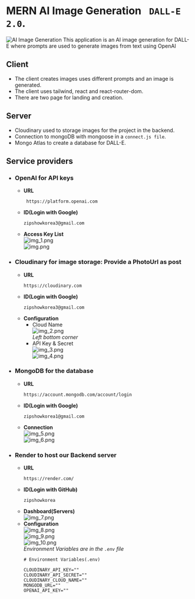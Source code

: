 # MERN AI Image Generation ` DALL-E 2.0`.
![AI Image Generation](README.d/openai.png)
This application is an AI image generation for DALL-E where prompts are used to generate images from text using OpenAI
## Client
- The client creates images uses different prompts and an image is generated.
- The client uses tailwind, react and react-router-dom.
- There are two page for landing and creation.

## Server
- Cloudinary used to storage images for the project in the backend.
- Connection to mongoDB with mongoose in a `connect.js file`.
- Mongo Atlas to create a database for DALL-E.

## Service providers
- ### OpenAI for API keys
  - **URL**
    ```
     https://platform.openai.com
    ```
  - **ID(Login with Google)**
    ```
    zipshowkorea3@gmail.com
    ```
  - **Access Key List**\
    ![img_1.png](README.d/service-provider/img_1.png)\
    ![img.png](README.d/service-provider/img.png)
    
- ### Cloudinary for image storage: Provide a PhotoUrl as post
  - **URL**
    ```
    https://cloudinary.com
    ```
  - **ID(Login with Google)**
    ```
    zipshowkorea3@gmail.com
    ```
  - **Configuration**
    - Cloud Name\
      ![img_2.png](README.d/service-provider/img_2.png)\
      *Left bottom corner*
    - API Key & Secret\
      ![img_3.png](README.d/service-provider/img_3.png)\
      ![img_4.png](README.d/service-provider/img_4.png)
- ### MongoDB for the database
  - **URL**
    ```
    https://account.mongodb.com/account/login
    ```
  - **ID(Login with Google)**
    ```
    zipshowkorea1@gmail.com
    ```
  - **Connection**\
    ![img_5.png](README.d/service-provider/img_5.png)\
    ![img_6.png](README.d/service-provider/img_6.png)
- ### Render to host our Backend server
  - **URL**
    ```
    https://render.com/
    ```
  - **ID(Login with GitHub)**
    ```
    zipshowkorea
    ```
  - **Dashboard(Servers)**\
    ![img_7.png](README.d/service-provider/img_7.png)
  - **Configuration**\
    ![img_8.png](README.d/service-provider/img_8.png)\
    ![img_9.png](README.d/service-provider/img_9.png)\
    ![img_10.png](README.d/service-provider/img_10.png)\
    *Environment Variables are in the `.env` file*
    ```
    # Environment Variables(.env)
    
    CLOUDINARY_API_KEY=""
    CLOUDINARY_API_SECRET=""
    CLOUDINARY_CLOUD_NAME=""
    MONGODB_URL=""
    OPENAI_API_KEY=""
    ```